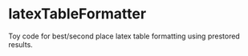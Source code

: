 # latexTableFormatter

Toy code for best/second place latex table formatting using prestored results.
